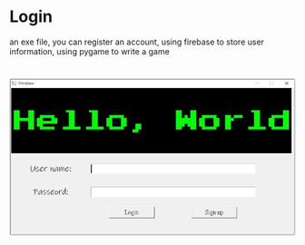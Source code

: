 # Login

an exe file, you can register an account, using firebase to store user information, using pygame to write a game
#

![image](https://github.com/muscleee/Login/blob/master/picture/home.PNG)
